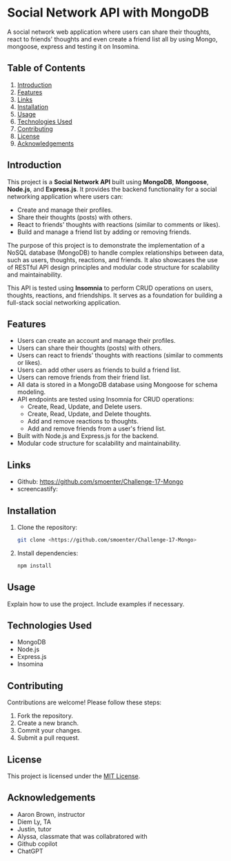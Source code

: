 # Social Network API with MongoDB
A social network web application where users can share their thoughts, react to friends' thoughts and even create a friend list all by using Mongo, mongoose, express and testing it on Insomina. 

## Table of Contents
1. [Introduction](#introduction)
2. [Features](#features)
3. [Links](#links)
4. [Installation](#installation)
5. [Usage](#usage)
6. [Technologies Used](#technologies-used)
7. [Contributing](#contributing)
8. [License](#license)
9. [Acknowledgements](#acknowledgements)

## Introduction
This project is a **Social Network API** built using **MongoDB**, **Mongoose**, **Node.js**, and **Express.js**. It provides the backend functionality for a social networking application where users can:

- Create and manage their profiles.
- Share their thoughts (posts) with others.
- React to friends' thoughts with reactions (similar to comments or likes).
- Build and manage a friend list by adding or removing friends.

The purpose of this project is to demonstrate the implementation of a NoSQL database (MongoDB) to handle complex relationships between data, such as users, thoughts, reactions, and friends. It also showcases the use of RESTful API design principles and modular code structure for scalability and maintainability. 

This API is tested using **Insomnia** to perform CRUD operations on users, thoughts, reactions, and friendships. It serves as a foundation for building a full-stack social networking application.

## Features
- Users can create an account and manage their profiles.
- Users can share their thoughts (posts) with others.
- Users can react to friends' thoughts with reactions (similar to comments or likes).
- Users can add other users as friends to build a friend list.
- Users can remove friends from their friend list.
- All data is stored in a MongoDB database using Mongoose for schema modeling.
- API endpoints are tested using Insomnia for CRUD operations:
  - Create, Read, Update, and Delete users.
  - Create, Read, Update, and Delete thoughts.
  - Add and remove reactions to thoughts.
  - Add and remove friends from a user's friend list.
- Built with Node.js and Express.js for the backend.
- Modular code structure for scalability and maintainability.

## Links
- Github: https://github.com/smoenter/Challenge-17-Mongo
- screencastify: 

## Installation
1. Clone the repository:  
    ```bash
    git clone <https://github.com/smoenter/Challenge-17-Mongo>
    ```
2. Install dependencies:  
    ```bash
    npm install
    ```

## Usage
Explain how to use the project. Include examples if necessary.

## Technologies Used
- MongoDB
- Node.js
- Express.js
- Insomina 

## Contributing
Contributions are welcome! Please follow these steps:
1. Fork the repository.
2. Create a new branch.
3. Commit your changes.
4. Submit a pull request.

## License
This project is licensed under the [MIT License](LICENSE).

## Acknowledgements
- Aaron Brown, instructor
- Diem Ly, TA 
- Justin, tutor
- Alyssa, classmate that was collabratored with 
- Github copilot
- ChatGPT